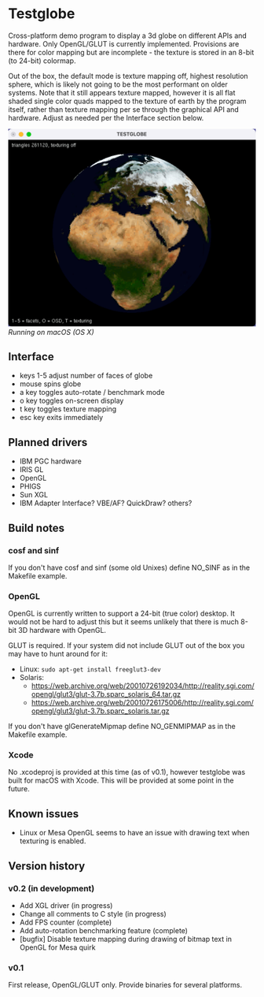 # Testglobe
Cross-platform demo program to display a 3d globe on different APIs and hardware. Only OpenGL/GLUT is currently implemented. Provisions are there for color mapping but are incomplete - the texture is stored in an 8-bit (to 24-bit) colormap.

Out of the box, the default mode is texture mapping off, highest resolution sphere, which is likely not going to be the most performant on older systems. Note that it still appears texture mapped, however it is all flat shaded single color quads mapped to the texture of earth by the program itself, rather than texture mapping per se through the graphical API and hardware. Adjust as needed per the Interface section below.

![alt text](https://github.com/trguhq/testglobe/blob/main/testglobe.png?raw=true)
*Running on macOS (OS X)*

## Interface
* keys 1-5 adjust number of faces of globe
* mouse spins globe
* a key toggles auto-rotate / benchmark mode
* o key toggles on-screen display
* t key toggles texture mapping
* esc key exits immediately
  
## Planned drivers
* IBM PGC hardware
* IRIS GL
* OpenGL
* PHIGS
* Sun XGL
* IBM Adapter Interface? VBE/AF? QuickDraw? others?

## Build notes
### cosf and sinf
If you don't have cosf and sinf (some old Unixes) define NO_SINF as in the Makefile example.
### OpenGL
OpenGL is currently written to support a 24-bit (true color) desktop. It would not be hard to adjust this but it seems unlikely that there is much 8-bit 3D hardware with OpenGL.

GLUT is required. If your system did not include GLUT out of the box you may have to hunt around for it:
* Linux: ```sudo apt-get install freeglut3-dev```
* Solaris:
    * https://web.archive.org/web/20010726192034/http://reality.sgi.com/opengl/glut3/glut-3.7b.sparc_solaris_64.tar.gz
    * https://web.archive.org/web/20010726175006/http://reality.sgi.com/opengl/glut3/glut-3.7b.sparc_solaris.tar.gz
      
If you don't have glGenerateMipmap define NO_GENMIPMAP as in the Makefile example.

### Xcode
No .xcodeproj is provided at this time (as of v0.1), however testglobe was built for macOS with Xcode. This will be provided at some point in the future.

## Known issues
* Linux or Mesa OpenGL seems to have an issue with drawing text when texturing is enabled.

## Version history

### v0.2 (in development)
* Add XGL driver (in progress)
* Change all comments to C style (in progress)
* Add FPS counter (complete)
* Add auto-rotation benchmarking feature (complete)
* [bugfix] Disable texture mapping during drawing of bitmap text in OpenGL for Mesa quirk

### v0.1
First release, OpenGL/GLUT only. Provide binaries for several platforms.
